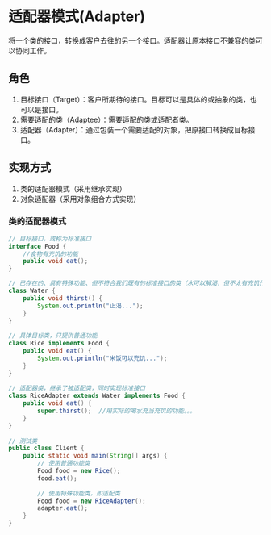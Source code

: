 # 适配器模式(Adapter)
将一个类的接口，转换成客户去往的另一个接口。适配器让原本接口不兼容的类可以协同工作。

## 角色
1. 目标接口（Target）：客户所期待的接口。目标可以是具体的或抽象的类，也可以是接口。
2. 需要适配的类（Adaptee）：需要适配的类或适配者类。
3. 适配器（Adapter）：通过包装一个需要适配的对象，把原接口转换成目标接口。

## 实现方式
1. 类的适配器模式（采用继承实现）
2. 对象适配器（采用对象组合方式实现）

### 类的适配器模式
```java
// 目标接口，或称为标准接口  
interface Food {  
    //食物有充饥的功能
    public void eat();  
} 

// 已存在的、具有特殊功能、但不符合我们既有的标准接口的类（水可以解渴，但不太有充饥作用）
class Water {
    public void thirst() {  
        System.out.println("止渴...");  
    }  
}  
  
// 具体目标类，只提供普通功能  
class Rice implements Food {  
    public void eat() {  
        System.out.println("米饭可以充饥...");  
    }  
}  
   
// 适配器类，继承了被适配类，同时实现标准接口  
class RiceAdapter extends Water implements Food {  
    public void eat() {  
        super.thirst();  //用实际的喝水充当充饥的功能。。。
    }  
}  
   
// 测试类
public class Client {  
    public static void main(String[] args) {  
        // 使用普通功能类  
        Food food = new Rice();  
        food.eat();  
          
        // 使用特殊功能类，即适配类  
        Food food = new RiceAdapter();  
        adapter.eat(); 
    }  
} 
```
